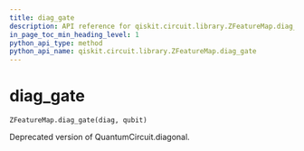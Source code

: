 ```yaml
---
title: diag_gate
description: API reference for qiskit.circuit.library.ZFeatureMap.diag_gate
in_page_toc_min_heading_level: 1
python_api_type: method
python_api_name: qiskit.circuit.library.ZFeatureMap.diag_gate
---
```


# diag\_gate

<span id="qiskit.circuit.library.ZFeatureMap.diag_gate" />

`ZFeatureMap.diag_gate(diag, qubit)`

Deprecated version of QuantumCircuit.diagonal.

